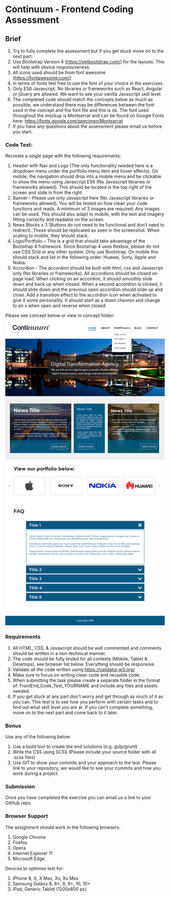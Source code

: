 # Continuum - Frontend Coding Assessment


## Brief

1.	Try to fully complete the assessment but if you get stuck move on to the next part.
2.	Use Bootstrap Version 4 (https://getbootstrap.com/) for the layouts. This will help with device responsiveness.
3.	All icons used should be from font awesome (https://fontawesome.com/)
4.	In terms of fonts feel free to use the font of your choice in the exercises.
5.	Only ES6 Javascript. No libraries or frameworks such as React, Angular or jQuery are allowed. We want to see your vanilla Javascript skill level.
6.	The completed code should match the concepts below as much as possible, we understand there may be differences between the font used in the concept and the font file and this is ok. The font used throughout the mockup is Montserrat and can be found on Google Fonts here: https://fonts.google.com/specimen/Montserrat
7.	If you have any questions about the assessment please email us before you start.


### Code Test:

Recreate a single page with the following requirements:

1.	Header with Nav and Logo (The only functionality needed here is a dropdown menu under the portfolio menu item and hover effects). On mobile, the navigation should drop into a mobile menu and be clickable to show the menu using Javascript ES6 (No Javascript libraries or frameworks allowed). This should be located in the top right of the screen and slide in from the right.
2.	Banner - Please use only Javascript here (No Javascript libraries or frameworks allowed). You will be tested on how clean your code functions and reads. A minimum of 3 images are required. Any images can be used. This should also adapt to mobile, with the text and imagery fitting correctly and readable on the screen.
3.	News Blocks x 3 (Buttons do not need to be functional and don’t need to redirect). These should be replicated as seen in the screenshot. When scaling to mobile, they should stack.
4.	Logo/Portfolio –  This is a grid that should take advantage of the Bootstrap 4 framework. Since Bootstrap 4 uses flexbox, please do not use CSS Grid or any other system. Only use Bootstrap. On mobile this should stack and list in the following order: Huawei, Sony, Apple and Nokia.
5.	Accordion - The accordion should be built with html, css and Javascript only (No libraries or frameworks). All accordions should be closed on page load. When clicking on an accordion, it should smoothly slide down and back up when closed. When a second accordion is clicked, it should slide down and the previous open accordion should slide up and close. Add a transition effect to the accordion icon when activated to give it some personality. It should start as a down chevron and change to an x when open and reverse when closed.

Please see concept below or view in concept folder:
![Exercise](https://github.com/ContinuumCode/Frontend-Test/blob/master/concepts/code-test.jpg)
 
### Requirements

1.	All HTML, CSS, & Javascript should be well commented and comments should be written in a non-technical manner.
2.	The code should be fully tested for all contexts (Mobile, Tablet & Desktops), see browser list below. Everything should be responsive.
3.	Validate all the code written using https://validator.w3.org/
4.	Make sure to focus on writing clean code and reusable code.
5.	When submitting the task please create a separate folder in the format of: FrontEnd_Code_Test_YOURNAME and include any files and assets needed.
6.	If you get stuck at any part don't worry and get through as much of it as you can. This test is to see how you perform with certain tasks and to find out what skill level you are at. If you can’t complete something, move on to the next part and come back to it later.


### Bonus

Use any of the following below:

1.	Use a build tool to create the end solutions (e.g. gulp/grunt)
2.	Write the CSS using SCSS (Please include your source folder with all .scss files)
4.	Use GIT to show your commits and your approach to the test. Please link to your repository, we would like to see your commits and how you work during a project.


### Submission

Once you have completed the exercise you can email us a link to your GitHub repo.


### Browser Support
The assignment should work in the following browsers.

1. Google Chrome
2. Firefox
3. Opera
4. Internet Explorer 11
4. Microsoft Edge

Devices to optimise test for:

1.	iPhone 8, X, X Max, Xs, Xs Max
2.	Samsung Galaxy 8, 8+, 9, 9+, 10, 10+
3.	iPad, Generic Tablet (1200x800 px)

